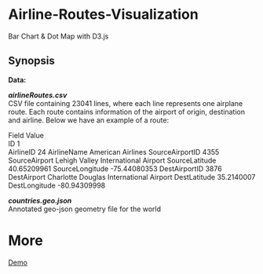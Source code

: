 # Airline-Routes-Visualization
Bar Chart & Dot Map with D3.js
## Synopsis
**Data:**

***airlineRoutes.csv*** <br>
CSV file containing 23041 lines, where each line represents one airplane route. Each route contains information of the airport of origin, destination and airline. Below we have an example of a route: <br>

Field	Value <br>
ID	 1 <br>
AirlineID	 24
AirlineName	 American Airlines
SourceAirportID	 4355
SourceAirport	 Lehigh Valley International Airport
SourceLatitude	 40.65209961
SourceLongitude	 -75.44080353
DestAirportID	 3876
DestAirport	 Charlotte Douglas International Airport
DestLatitude	 35.2140007
DestLongitude	 -80.94309998

***countries.geo.json***<br>
Annotated geo-json geometry file for the world
# More
[Demo](https://rahulgaonkar.github.io/Airline-Routes-Visualization/)
